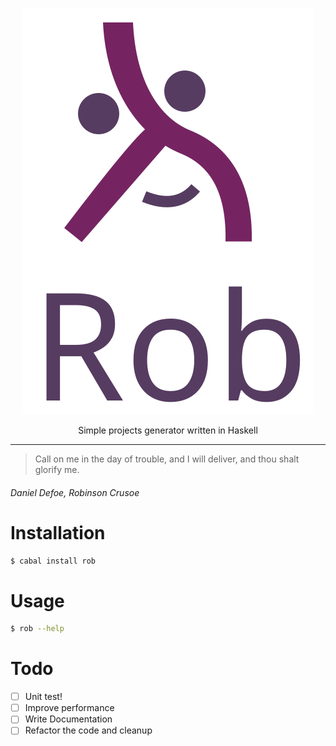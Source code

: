 <p align="center">
  <img src="rob-logo.svg" alt="rob logo"/>
</p>

<p align="center">
Simple projects generator written in Haskell
</p>

---
> Call on me in the day of trouble, and I will deliver, and thou shalt glorify me.</p>
###### Daniel Defoe, Robinson Crusoe

# Installation

```sh
$ cabal install rob
```

# Usage

```sh
$ rob --help
```

# Todo

- [ ] Unit test!
- [ ] Improve performance
- [ ] Write Documentation
- [ ] Refactor the code and cleanup
